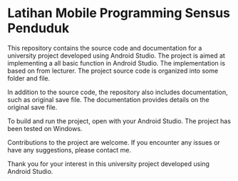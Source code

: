 # Latihan Mobile Programming Sensus Penduduk

This repository contains the source code and documentation for a university project developed using Android Studio. The project is aimed at implementing a all basic function in Android Studio. The implementation is based on from lecturer. The project source code is organized into some folder and file.

In addition to the source code, the repository also includes documentation, such as original save file. The documentation provides details on the original save file.

To build and run the project, open with your Android Studio. The project has been tested on Windows.

Contributions to the project are welcome. If you encounter any issues or have any suggestions, please contact me.

Thank you for your interest in this university project developed using Android Studio.
